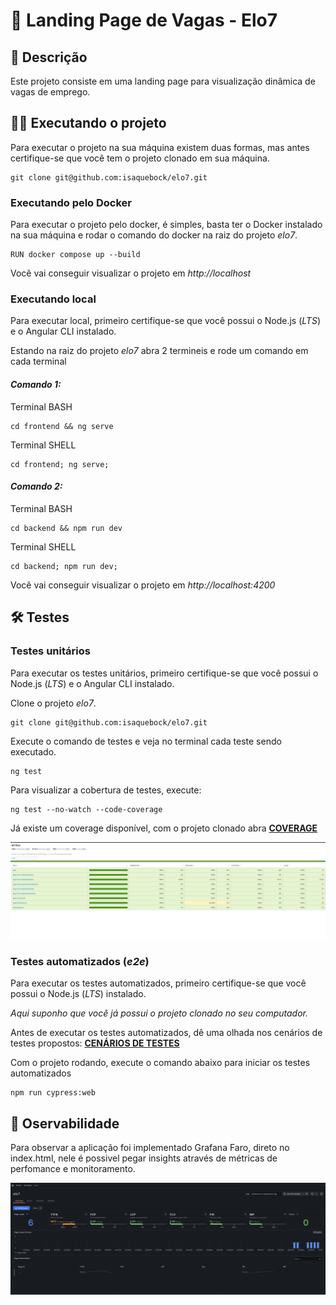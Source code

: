 # 🚀 Landing Page de Vagas - Elo7

## 📄 Descrição
Este projeto consiste em uma landing page para visualização dinâmica de vagas de emprego.

## 🏃‍♂️ Executando o projeto

Para executar o projeto na sua máquina existem duas formas, mas antes certifique-se que você tem o projeto clonado em sua máquina.

    git clone git@github.com:isaquebock/elo7.git

### Executando pelo Docker
Para executar o projeto pelo docker, é simples, basta ter o Docker instalado na sua máquina e rodar o comando do docker na raiz do projeto *elo7*.

    RUN docker compose up --build

Você vai conseguir visualizar o projeto em _http://localhost_ 

### Executando local
Para executar local, primeiro certifique-se que você possui o Node.js (*LTS*) e o Angular CLI instalado.

Estando na raiz do projeto *elo7* abra 2 termineis e rode um comando em cada terminal

#### *Comando 1:*<br>
Terminal BASH

    cd frontend && ng serve

Terminal SHELL

    cd frontend; ng serve;

#### *Comando 2:*<br>
Terminal BASH

    cd backend && npm run dev

Terminal SHELL

    cd backend; npm run dev;

Você vai conseguir visualizar o projeto em _http://localhost:4200_ 

## 🛠️ Testes
### Testes unitários

Para executar os testes unitários, primeiro certifique-se que você possui o Node.js (*LTS*) e o Angular CLI instalado.

Clone o projeto *elo7*.<br>

    git clone git@github.com:isaquebock/elo7.git

Execute o comando de testes e veja no terminal cada teste sendo executado.<br>

    ng test
    
Para visualizar a cobertura de testes, execute:<br>

    ng test --no-watch --code-coverage

Já existe um coverage disponível, com o projeto clonado abra **[COVERAGE](./frontend/coverage/frontend/index.html)**

![grafana](./frontend/docs/images/coverage.png)

### Testes automatizados (*e2e*)

Para executar os testes automatizados, primeiro certifique-se que você possui o Node.js (*LTS*) instalado.

*Aqui suponho que você já possui o projeto clonado no seu computador.*

Antes de executar os testes automatizados, dê uma olhada nos cenários de testes propostos: **[CENÁRIOS DE TESTES](./frontend/docs/scenarios.md)**

Com o projeto rodando, execute o comando abaixo para iniciar os testes automatizados<br>

    npm run cypress:web
   
## 👀 Oservabilidade
Para observar a aplicação foi implementado Grafana Faro, direto no index.html, nele é possivel pegar insights através de métricas de perfomance e monitoramento.

![grafana](./frontend/docs/images/grafana.png)